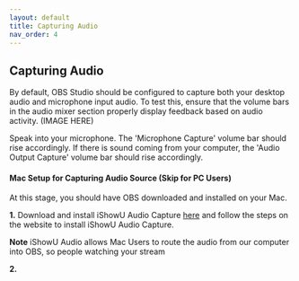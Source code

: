 ```yaml
---
layout: default
title: Capturing Audio
nav_order: 4
---
```


## Capturing Audio

By default, OBS Studio should be configured to capture both your desktop audio and microphone input audio.
To test this, ensure that the volume bars in the audio mixer section properly display feedback based on audio activity.
(IMAGE HERE)

Speak into your microphone. The 'Microphone Capture' volume bar should rise accordingly. 
If there is sound coming from your computer, the 'Audio Output Capture' volume bar should rise accordingly.

#### Mac Setup for Capturing Audio Source (Skip for PC Users)

At this stage, you should have OBS downloaded and installed on your Mac.

**1.** Download and install iShowU Audio Capture [here](https://support.shinywhitebox.com/hc/en-us/articles/204161459-Installing-iShowU-Audio-Capture-Mojave-and-earlier-) and follow the steps on the website to install iShowU Audio Capture.

**Note** iShowU Audio allows Mac Users to route the audio from our computer into OBS, so people watching your stream

**2.** 
